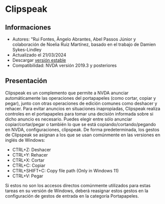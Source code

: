 # Clipspeak


## Informaciones
* Autores: "Rui Fontes, Ângelo Abrantes, Abel Passos Júnior y colaboración de Noelia Ruiz Martínez, basado en el trabajo de Damien Sykes-Lindley
* Actualizado el 21/03/2024
* Descargar [versión estable][1]
* Compatibilidad: NVDA versión 2019.3 y posteriores


## Presentación
Clipspeak es un complemento que permite a NVDA anunciar automáticamente las operaciones del portapapeles (como cortar, copiar y pegar), junto con otras operaciones de edición comunes como deshacer y rehacer.
Para evitar anuncios en situaciones inapropiadas, Clipspeak realiza controles en el portapapeles para tomar una decisión informada sobre si dicho anuncio es necesario.
Puedes elegir entre sólo anunciar copiar/cortar/pegar o también lo que se está copiando/cortando/pegando en NVDA, configuraciones, clipspeak.
De forma predeterminada, los gestos de Clipspeak se asignan a los que se usan comúnmente en las versiones en inglés de Windows:
* CTRL+Z: Deshacer
* CTRL+Y: Rehacer
* CTRL+X: Cortar
* CTRL+C: Copiar
* CTRL+SHIFT+C: Copy file path (Only in Windows 11)
* CTRL+V: Pegar

Si estos no son los accesos directos comúnmente utilizados para estas tareas en su versión de Windows, deberá reasignar estos gestos en la configuración de gestos de entrada en la categoría Portapapeles.


[1]: https://github.com/ruifontes/clipspeak/releases/download/2024.03.21/clipspeak-2024.03.21.nvda-addon
